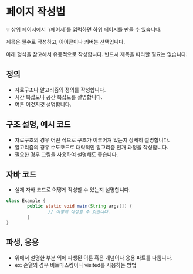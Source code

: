 # 페이지 작성법

<aside>
💡 상위 페이지에서 `/페이지`를 입력하면 하위 페이지를 만들 수 있습니다.

제목은 필수로 작성하고, 아이콘이나 커버는 선택입니다.

아래 형식을 참고해서 유동적으로 작성합니다. 반드시 제목을 따라할 필요는 없습니다.

</aside>

## 정의

- 자료구조나 알고리즘의 정의를 작성합니다.
- 시간 복잡도나 공간 복잡도를 설명합니다.
- 여튼 이것저것 설명합니다.

## 구조 설명, 예시 코드

- 자료구조의 경우 어떤 식으로 구조가 이루어져 있는지 상세히 설명합니다.
- 알고리즘의 경우 수도코드로 대략적인 알고리즘 전개 과정을 작성합니다.
- 필요한 경우 그림을 사용하여 설명해도 좋습니다.

## 자바 코드

- 실제 자바 코드로 어떻게 작성할 수 있는지 설명합니다.

```java
class Example {
		public static void main(String args[]) {
				// 이렇게 작성할 수 있습니다.
		}
}
```

## 파생, 응용

- 위에서 설명한 부분 외에 파생된 이론 혹은 개념이나 응용 파트를 다룹니다.
- ex: 순열의 경우 비트마스킹이나 visited를 사용하는 방법